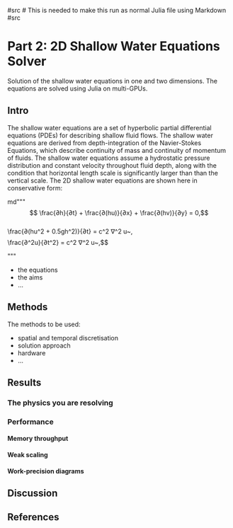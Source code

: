 #src # This is needed to make this run as normal Julia file
using Markdown #src

# Part 2: 2D Shallow Water Equations Solver
Solution of the shallow water equations in one and two dimensions. The equations are solved using Julia on multi-GPUs.

## Intro
The shallow water equations are a set of hyperbolic partial differential equations (PDEs) for describing shallow fluid flows. The shallow water equations are derived from depth-integration of the Navier-Stokes Equations, which describe continuity of mass and continuity of momentum of fluids. The shallow water equations assume a hydrostatic pressure distribution and constant velocity throughout fluid depth, along with the condition that horizontal length scale is significantly larger than than the vertical scale. The 2D shallow water equations are shown here in conservative form:

md"""
$$ \frac{∂h}{∂t} + \frac{∂(hu)}{∂x} + \frac{∂(hv)}{∂y} = 0,$$  
\frac{∂(hu^2 + 0.5gh^2)}{∂t} = c^2 ∇^2 u~,$$
$$ \frac{∂^2u}{∂t^2} = c^2 ∇^2 u~,$$

"""

<!-- What's all about. Brief overview about: -->
<!-- - the process -->
- the equations
- the aims
- ...

## Methods
The methods to be used:
- spatial and temporal discretisation
- solution approach
- hardware
- ...

## Results

### The physics you are resolving

### Performance

#### Memory throughput

#### Weak scaling

#### Work-precision diagrams

## Discussion

## References

